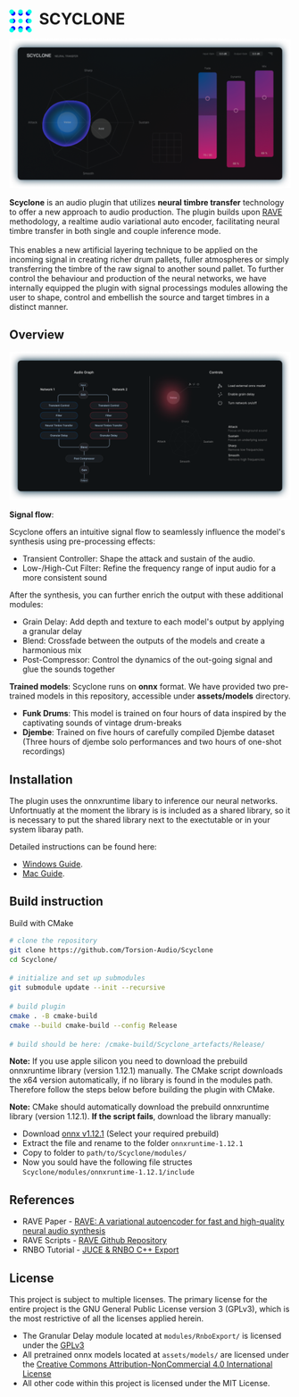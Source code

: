 # <img style="float: left;" src="assets/pictures/logo.png" width="40" /> &nbsp; SCYCLONE
![interface](assets/pictures/interface.png)

**Scyclone** is an audio plugin that utilizes **neural timbre transfer** technology to offer a new approach to audio production. The plugin builds upon [RAVE](https://github.com/acids-ircam/RAVE) methodology, a realtime audio variational auto encoder, facilitating neural timbre transfer in both single and couple inference mode. <br /><br />
This enables a new artificial layering technique to be applied on the incoming signal in creating richer drum pallets, fuller atmospheres or simply transferring the timbre of the raw signal to another sound pallet. To further control the behaviour and production of the neural networks, we have internally equipped the plugin with signal processings modules allowing the user to shape, control and embellish the source and target timbres in a distinct manner.

## Overview
![signal_flow](assets/pictures/signal_flow_control.png)



**Signal flow**: <br />

Scyclone offers an intuitive signal flow to seamlessly influence the model's synthesis using pre-processing effects:

- Transient Controller: Shape the attack and sustain of the audio.
- Low-/High-Cut Filter: Refine the frequency range of input audio for a more consistent sound
 
After the synthesis, you can further enrich the output with these additional modules:
 
- Grain Delay: Add depth and texture to each model's output by applying a granular delay
- Blend: Crossfade between the outputs of the models and create a harmonious mix
- Post-Compressor: Control the dynamics of the out-going signal and glue the sounds together

**Trained models**:
Scyclone runs on **onnx** format. We have provided two pre-trained models in this repository, accessible under **assets/models** directory.

- **Funk Drums**: This model is trained on four hours of data inspired by the captivating sounds of vintage drum-breaks
- **Djembe**: Trained on five hours of carefully compiled Djembe dataset (Three hours of djembe solo performances and two hours of one-shot recordings)

## Installation
The plugin uses the onnxruntime libary to inference our neural networks. Unfortnuatly at the moment the library is is included as a shared library, so it is necessary to put the shared library next to the exectutable or in your system libaray path. 

Detailed instructions can be found here:
- [Windows Guide](docs/install_instructions_windows.md).
- [Mac Guide](docs/install_instructions_mac.md).

## Build instruction
Build with CMake
```bash
# clone the repository
git clone https://github.com/Torsion-Audio/Scyclone
cd Scyclone/

# initialize and set up submodules
git submodule update --init --recursive

# build plugin
cmake . -B cmake-build
cmake --build cmake-build --config Release

# build should be here: /cmake-build/Scyclone_artefacts/Release/
```

**Note:** If you use apple silicon you need to download the prebuild onnxruntime library (version 1.12.1) manually. The CMake script downloads the x64 version automatically, if no library is found in the modules path. Therefore follow the steps below before building the plugin with CMake.

**Note:** CMake should automatically download the prebuild onnxruntime library (version 1.12.1). **If the script fails**, download the library manually:

- Download [onnx v1.12.1](https://github.com/microsoft/onnxruntime/releases/tag/v1.12.1) (Select your required prebuild)
- Extract the file and rename to the folder ```onnxruntime-1.12.1```
- Copy to folder to ```path/to/Scyclone/modules/```
- Now you sould have the following file structes ```Scyclone/modules/onnxruntime-1.12.1/include```

## References

- RAVE Paper - [RAVE: A variational autoencoder for fast and high-quality neural audio synthesis](https://arxiv.org/abs/2111.05011)
- RAVE Scripts - [RAVE Github Repository](https://github.com/acids-ircam/RAVE)
- RNBO Tutorial - [JUCE & RNBO C++ Export](https://kengo.dev/posts/jr-granular)

## License
This project is subject to multiple licenses. The primary license for the entire project is the GNU General Public License version 3 (GPLv3), which is the most restrictive of all the licenses applied herein.
 - The Granular Delay module located at ```modules/RnboExport/``` is licensed under the [GPLv3](https://support.cycling74.com/hc/en-us/articles/10730637742483-RNBO-Export-Licensing-FAQ)
 - All pretrained onnx models located at ```assets/models/``` are licensed under the [Creative Commons Attribution-NonCommercial 4.0 International License](https://github.com/acids-ircam/RAVE/blob/master/LICENSE) 
 - All other code within this project is licensed under the MIT License.
